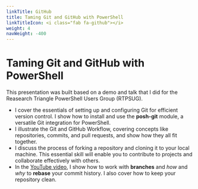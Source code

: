 ```yaml
---
linkTitle: GitHub
title: Taming Git and GitHub with PowerShell
linkTitleIcon: <i class="fab fa-github"></i>
weight: 4
navWeight: -400
---
```

# Taming Git and GitHub with PowerShell
<!-- markdownlint-disable MD041 -->

This presentation was built based on a demo and talk that I did for the Reasearch Triangle
PowerShell Users Group (RTPSUG).

- I cover the essentials of setting up and configuring Git for efficient version control. I show how
  to install and use the **posh-git** module, a versatile Git integration for PowerShell.
- I illustrate the Git and GitHub Workflow, covering concepts like repositories, commits, and pull
  requests, and show how they all fit together.
- I discuss the process of forking a repository and cloning it to your local machine. This essential
  skill will enable you to contribute to projects and collaborate effectively with others.
- In the [YouTube video][01], I show how to work with **branches** and _how_ and _why_ to **rebase**
  your commit history. I also cover how to keep your repository clean.

<!-- link references -->
[01]: https://www.youtube.com/watch?v=5TPR66fFrsQ
